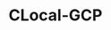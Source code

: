 ---
layout: gsoc
categories: gsoc2018
divid: clocal-gcp
title: CLocal-GCP
description: Emulation engine for Google Cloud. <br/>Google cloud provide multiple of emulators. However it does not emulate the entire cloud. In this project you are required to identify key components which does not have any emulators, and implment them. Since there are number of services, it is up to you to do the initial research and identify which components you can implement during the GSoC period. NodeJS is the prefered language for this and you will spend time with mentors implementing the specifications of Google cloud provider.
expectedresults: <ul style="list-style:inherit"><li>CLI tool which will emulate number of Google Cloud Services</li><li>Maintain good code quality throughout</li><li>Write proper unit tests</li><li>Integrate the build and test cases to TravisCI</li></ul>
githuburl: https://github.com/cloudlibz/clocal-gcp/
requiredknowledge: NodeJS, Google Cloud Platform
possiblementors: Rumesh Eranga Hapuarachchi
---